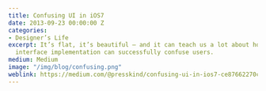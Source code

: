 ```yaml
---
title: Confusing UI in iOS7
date: 2013-09-23 00:00:00 Z
categories:
- Designer’s Life
excerpt: It’s flat, it’s beautiful — and it can teach us a lot about how a sloppy
  interface implementation can successfully confuse users.
medium: Medium
image: "/img/blog/confusing.png"
weblink: https://medium.com/@presskind/confusing-ui-in-ios7-ce87662270cf
---
```


